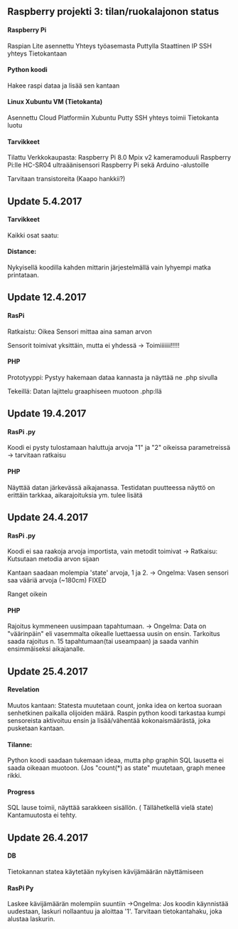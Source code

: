 ## Raspberry projekti 3: tilan/ruokalajonon status 

#### Raspberry Pi
Raspian Lite asennettu
Yhteys työasemasta Puttylla
Staattinen IP
SSH yhteys Tietokantaan

#### Python koodi
Hakee raspi dataa ja lisää sen kantaan

#### Linux Xubuntu VM (Tietokanta)
Asennettu Cloud Platformiin Xubuntu
Putty SSH yhteys toimii
Tietokanta luotu


#### Tarvikkeet
Tilattu Verkkokaupasta:
Raspberry Pi 8.0 Mpix v2 kameramoduuli Raspberry Pi:lle
HC-SR04 ultraäänisensori Raspberry Pi sekä Arduino ‐alustoille

Tarvitaan transistoreita (Kaapo hankkii?)



## Update 5.4.2017

#### Tarvikkeet
Kaikki osat saatu:

#### Distance:
Nykyisellä koodilla kahden mittarin järjestelmällä vain lyhyempi matka printataan.

## Update 12.4.2017

#### RasPi
Ratkaistu: Oikea Sensori mittaa aina saman arvon
 
Sensorit toimivat yksittäin, mutta ei yhdessä -> Toimiiiiiii!!!!!

#### PHP
Prototyyppi: Pystyy hakemaan dataa kannasta ja näyttää ne .php sivulla
 
Tekeillä: Datan lajittelu graaphiseen muotoon .php:llä

## Update 19.4.2017

#### RasPi .py
Koodi ei pysty tulostamaan haluttuja arvoja "1" ja "2" oikeissa parametreissä -> tarvitaan ratkaisu

#### PHP
Näyttää datan järkevässä aikajanassa.
Testidatan puutteessa näyttö on erittäin tarkkaa, aikarajoituksia ym. tulee lisätä


## Update 24.4.2017


#### RasPi .py
Koodi ei saa raakoja arvoja importista, vain metodit toimivat
-> Ratkaisu: Kutsutaan metodia arvon sijaan

Kantaan saadaan molempia 'state' arvoja, 1 ja 2.
-> Ongelma: Vasen sensori saa vääriä arvoja (~180cm) FIXED

Ranget oikein

#### PHP
Rajoitus kymmeneen uusimpaan tapahtumaan. 
-> Ongelma: Data on "väärinpäin" eli vasemmalta oikealle luettaessa uusin on ensin. Tarkoitus saada rajoitus n. 15 tapahtumaan(tai useampaan) ja saada vanhin ensimmäiseksi aikajanalle. 


## Update 25.4.2017
#### Revelation
Muutos kantaan: Statesta muutetaan count, jonka idea on kertoa suoraan senhetkinen paikalla olijoiden määrä. Raspin python koodi tarkastaa kumpi sensoreista aktivoituu ensin ja lisää/vähentää kokonaismäärästä, joka pusketaan kantaan.

#### Tilanne: 
Python koodi saadaan tukemaan ideaa, mutta php graphin SQL lausetta ei saada oikeaan muotoon. (Jos "count(*) as state" muutetaan, graph menee rikki.

#### Progress
SQL lause toimii, näyttää sarakkeen sisällön. ( Tällähetkellä vielä state) Kantamuutosta ei tehty.

## Update 26.4.2017

#### DB
Tietokannan statea käytetään nykyisen kävijämäärän näyttämiseen

#### RasPi Py
Laskee kävijämäärän molempiin suuntiin 
->Ongelma: Jos koodin käynnistää uudestaan, laskuri nollaantuu ja aloittaa '1'. Tarvitaan tietokantahaku, joka alustaa laskurin.
